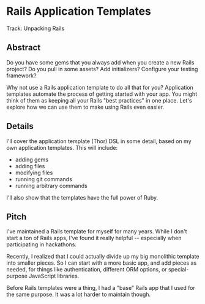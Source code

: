 Rails Application Templates
===========================

Track: Unpacking Rails


Abstract
--------

Do you have some gems that you always add when you create a new Rails project?
Do you pull in some assets? Add initializers? Configure your testing framework?

Why not use a Rails application template to do all that for you?
Application templates automate the process of getting started with your app.
You might think of them as keeping all your Rails "best practices" in one place.
Let's explore how we can use them to make using Rails even easier.


Details
-------

I'll cover the application template (Thor) DSL in some detail,
based on my own application templates.
This will include:
* adding gems
* adding files
* modifying files
* running git commands
* running arbitrary commands

I'll also show that the templates have the full power of Ruby.


Pitch
-----

I've maintained a Rails template for myself for many years.
While I don't start a ton of Rails apps, I've found it really helpful --
especially when participating in hackathons.

Recently, I realized that I could actually divide up my big monolithic template into smaller pieces.
So I can start with a more basic app, and add pieces as needed, for things like authentication,
different ORM options, or special-purpose JavaScript libraries.

Before Rails templates were a thing, I had a "base" Rails app that I used for the same purpose.
It was a lot harder to maintain though.
